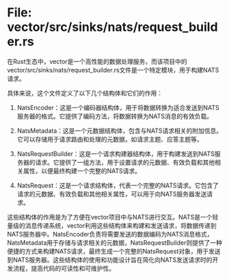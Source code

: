 # File: vector/src/sinks/nats/request_builder.rs

在Rust生态中，vector是一个高性能的数据处理服务，而该项目中的vector/src/sinks/nats/request_builder.rs文件是一个特定模块，用于构建NATS请求。

具体来说，这个文件定义了以下几个结构体和它们的作用：

1. NatsEncoder：这是一个编码器结构体，用于将数据转换为适合发送到NATS服务器的格式。它提供了编码方法，将数据转换为NATS消息的有效负载。

2. NatsMetadata：这是一个元数据结构体，包含与NATS请求相关的附加信息。它可以存储用于请求路由和处理的元数据，如请求主题、应答主题等。

3. NatsRequestBuilder：这是一个请求构建器结构体，用于构建发送到NATS服务器的请求。它提供了一组方法，用于设置请求的元数据、有效负载和其他相关属性，以便最终构建一个完整的NATS请求。

4. NatsRequest：这是一个请求结构体，代表一个完整的NATS请求。它包含了请求的元数据、有效负载和其他相关属性，可以用于向NATS服务器发送请求。

这些结构体的作用是为了方便在vector项目中与NATS进行交互。NATS是一个轻量级的消息传递系统，vector利用这些结构体来构建和发送请求，将数据传递到NATS服务器中。NatsEncoder负责将需要发送的数据编码为NATS消息格式，NatsMetadata用于存储与请求相关的元数据，NatsRequestBuilder则提供了一种便捷的方式来构建NATS请求，最终生成一个完整的NatsRequest对象，用于发送到NATS服务器。这些结构体的使用和功能设计旨在简化向NATS发送请求时的开发流程，提高代码的可读性和可维护性。

